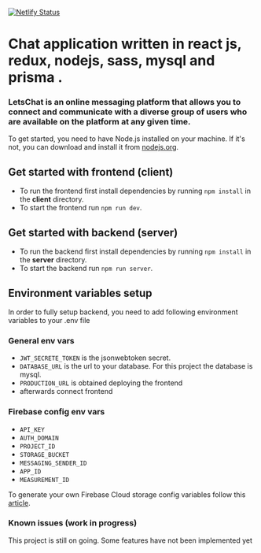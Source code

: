 [![Netlify Status](https://api.netlify.com/api/v1/badges/6bcac520-5571-4aad-b121-9656df4462fc/deploy-status)](https://app.netlify.com/sites/letschat-frontend/deploys)

# Chat application written in react js, redux, nodejs, sass, mysql and prisma .

### LetsChat is an online messaging platform that allows you to connect and communicate with a diverse group of users who are available on the platform at any given time.

To get started, you need to have Node.js installed on your machine. If it's not, you can download and install it from [nodejs.org](https://nodejs.org).

## Get started with frontend (client)

- To run the frontend first install dependencies by running `npm install` in the **client** directory.
- To start the frontend run `npm run dev`.

## Get started with backend (server)

- To run the backend first install dependencies by running `npm install` in the **server** directory.
- To start the backend run `npm run server`.

## Environment variables setup

In order to fully setup backend, you need to add following environment variables to your .env file

### General env vars

- `JWT_SECRETE_TOKEN` is the jsonwebtoken secret.
- `DATABASE_URL` is the url to your database. For this project the database is mysql.
- `PRODUCTION_URL` is obtained deploying the frontend
- afterwards connect frontend

### Firebase config env vars

- `API_KEY `
- `AUTH_DOMAIN`
- `PROJECT_ID`
- `STORAGE_BUCKET`
- `MESSAGING_SENDER_ID`
- `APP_ID`
- `MEASUREMENT_ID`

To generate your own Firebase Cloud storage config variables follow this [article](https://javascript.plainenglish.io/uploading-an-image-to-firebase-cloud-storage-and-returning-url-with-express-nodejs-713daac7a5d4).

### Known issues (work in progress)

This project is still on going. Some features have not been implemented yet
